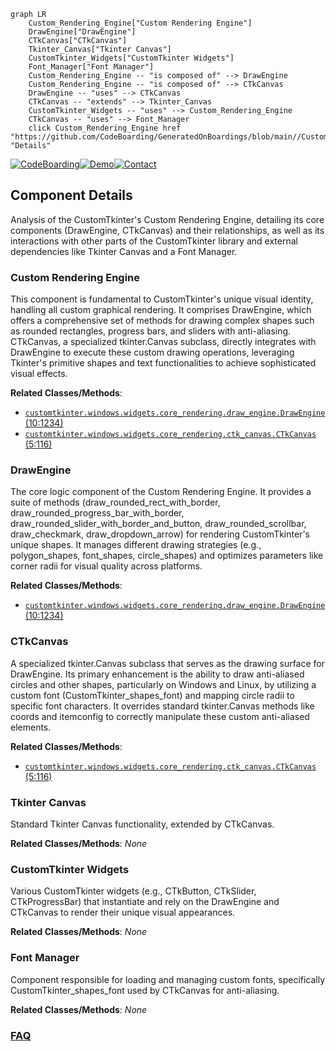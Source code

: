 ```mermaid
graph LR
    Custom_Rendering_Engine["Custom Rendering Engine"]
    DrawEngine["DrawEngine"]
    CTkCanvas["CTkCanvas"]
    Tkinter_Canvas["Tkinter Canvas"]
    CustomTkinter_Widgets["CustomTkinter Widgets"]
    Font_Manager["Font Manager"]
    Custom_Rendering_Engine -- "is composed of" --> DrawEngine
    Custom_Rendering_Engine -- "is composed of" --> CTkCanvas
    DrawEngine -- "uses" --> CTkCanvas
    CTkCanvas -- "extends" --> Tkinter_Canvas
    CustomTkinter_Widgets -- "uses" --> Custom_Rendering_Engine
    CTkCanvas -- "uses" --> Font_Manager
    click Custom_Rendering_Engine href "https://github.com/CodeBoarding/GeneratedOnBoardings/blob/main//CustomTkinter/Custom_Rendering_Engine.md" "Details"
```
[![CodeBoarding](https://img.shields.io/badge/Generated%20by-CodeBoarding-9cf?style=flat-square)](https://github.com/CodeBoarding/CodeBoarding)[![Demo](https://img.shields.io/badge/Try%20our-Demo-blue?style=flat-square)](https://www.codeboarding.org/demo)[![Contact](https://img.shields.io/badge/Contact%20us%20-%20contact@codeboarding.org-lightgrey?style=flat-square)](mailto:contact@codeboarding.org)

## Component Details

Analysis of the CustomTkinter's Custom Rendering Engine, detailing its core components (DrawEngine, CTkCanvas) and their relationships, as well as its interactions with other parts of the CustomTkinter library and external dependencies like Tkinter Canvas and a Font Manager.

### Custom Rendering Engine
This component is fundamental to CustomTkinter's unique visual identity, handling all custom graphical rendering. It comprises DrawEngine, which offers a comprehensive set of methods for drawing complex shapes such as rounded rectangles, progress bars, and sliders with anti-aliasing. CTkCanvas, a specialized tkinter.Canvas subclass, directly integrates with DrawEngine to execute these custom drawing operations, leveraging Tkinter's primitive shapes and text functionalities to achieve sophisticated visual effects.


**Related Classes/Methods**:

- <a href="https://github.com/TomSchimansky/CustomTkinter/blob/master/customtkinter/windows/widgets/core_rendering/draw_engine.py#L10-L1234" target="_blank" rel="noopener noreferrer">`customtkinter.windows.widgets.core_rendering.draw_engine.DrawEngine` (10:1234)</a>
- <a href="https://github.com/TomSchimansky/CustomTkinter/blob/master/customtkinter/windows/widgets/core_rendering/ctk_canvas.py#L5-L116" target="_blank" rel="noopener noreferrer">`customtkinter.windows.widgets.core_rendering.ctk_canvas.CTkCanvas` (5:116)</a>


### DrawEngine
The core logic component of the Custom Rendering Engine. It provides a suite of methods (draw_rounded_rect_with_border, draw_rounded_progress_bar_with_border, draw_rounded_slider_with_border_and_button, draw_rounded_scrollbar, draw_checkmark, draw_dropdown_arrow) for rendering CustomTkinter's unique shapes. It manages different drawing strategies (e.g., polygon_shapes, font_shapes, circle_shapes) and optimizes parameters like corner radii for visual quality across platforms.


**Related Classes/Methods**:

- <a href="https://github.com/TomSchimansky/CustomTkinter/blob/master/customtkinter/windows/widgets/core_rendering/draw_engine.py#L10-L1234" target="_blank" rel="noopener noreferrer">`customtkinter.windows.widgets.core_rendering.draw_engine.DrawEngine` (10:1234)</a>


### CTkCanvas
A specialized tkinter.Canvas subclass that serves as the drawing surface for DrawEngine. Its primary enhancement is the ability to draw anti-aliased circles and other shapes, particularly on Windows and Linux, by utilizing a custom font (CustomTkinter_shapes_font) and mapping circle radii to specific font characters. It overrides standard tkinter.Canvas methods like coords and itemconfig to correctly manipulate these custom anti-aliased elements.


**Related Classes/Methods**:

- <a href="https://github.com/TomSchimansky/CustomTkinter/blob/master/customtkinter/windows/widgets/core_rendering/ctk_canvas.py#L5-L116" target="_blank" rel="noopener noreferrer">`customtkinter.windows.widgets.core_rendering.ctk_canvas.CTkCanvas` (5:116)</a>


### Tkinter Canvas
Standard Tkinter Canvas functionality, extended by CTkCanvas.


**Related Classes/Methods**: _None_

### CustomTkinter Widgets
Various CustomTkinter widgets (e.g., CTkButton, CTkSlider, CTkProgressBar) that instantiate and rely on the DrawEngine and CTkCanvas to render their unique visual appearances.


**Related Classes/Methods**: _None_

### Font Manager
Component responsible for loading and managing custom fonts, specifically CustomTkinter_shapes_font used by CTkCanvas for anti-aliasing.


**Related Classes/Methods**: _None_



### [FAQ](https://github.com/CodeBoarding/GeneratedOnBoardings/tree/main?tab=readme-ov-file#faq)
